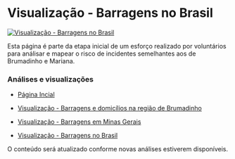 # Visualização - Barragens no Brasil #

[![Visualização - Barragens no Brasil](https://raw.githubusercontent.com/edumagol/Analise-Mapemaneto-Risco-Barragems-Brasil/master/Dataviz/Barragens_Macro_Brasil.png)](https://raw.githubusercontent.com/edumagol/Analise-Mapemaneto-Risco-Barragems-Brasil/master/Dataviz/Barragens_Macro_Brasil.png)

Esta página é parte da etapa inicial de um esforço realizado por voluntários para análisar e mapear o risco de incidentes semelhantes aos de Brumadinho e Mariana.

### Análises e visualizações ###

* [ Página Incial ]( https://data4industry.github.io )

* [ Visualização - Barragens e domicílios na região de Brumadinho ]( https://data4industry.github.io/barragens_brumadinho )

* [ Visualização - Barragens em Minas Gerais ]( https://data4industry.github.io/barragens_mg )

* [ Visualização - Barragens no Brasil ]( https://data4industry.github.io/barragens_brasil )

O conteúdo será atualizado conforme novas análises estiverem disponíveis.


